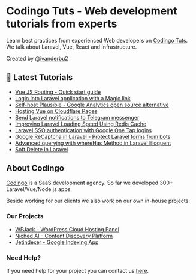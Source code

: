 # Codingo Tuts - Web development tutorials from experts

Learn best practices from experienced Web developers on [Codingo Tuts](https://tuts.codingo.me). We talk about Laravel, Vue, React and Infrastructure.

Created by [@ivanderbu2](https://github.com/ivanderbu2)

## :newspaper: Latest Tutorials

- [Vue JS Routing - Quick start guide](https://tuts.codingo.me/vue-js-routing)
- [Login into Laravel application with a Magic link](https://tuts.codingo.me/magic-link-login-laravel)
- [Self-host Plausible - Google Analytics open source alternative](https://tuts.codingo.me/self-host-plausible)
- [Hosting Vue on Cloudflare Pages](https://tuts.codingo.me/vue-cloudflare-pages)
- [Send Laravel notifications to Telegram messenger](https://tuts.codingo.me/using-telegram-messenger-for-laravel-application-notifications)
- [Improving Laravel Loading Speed Using Redis Cache](https://tuts.codingo.me/improve-site-loading-speed-using-redis)
- [Laravel SSO authentication with Google One Tap logins](https://tuts.codingo.me/laravel-social-and-email-authentication)
- [Google ReCaptcha in Laravel - Protect Laravel forms from bots](https://tuts.codingo.me/google-recaptcha-in-laravel-application)
- [Advanced querying with whereHas Method in Laravel Eloquent](https://tuts.codingo.me/wherehas-laravel-eloquent)
- [Soft Delete in Laravel](https://tuts.codingo.me/soft-delete-laravel)

## About Codingo

[Codingo](https://codingo.me) is a SaaS development agency. So far we developed 300+ Laravel/Vue/Node.js apps.

Beside working for our clients we also work on our own in-house projects.

### Our Projects

- [WPJack - WordPress Cloud Hosting Panel](https://wpjack.com)
- [Niched AI - Content Discovery Platform](https://niched.ai)
- [Jetindexer - Google Indexing App](https://jetindexer.com)

### Need Help?

If you need help for your project you can contact us [here](https://codingo.me/get-a-quote/).